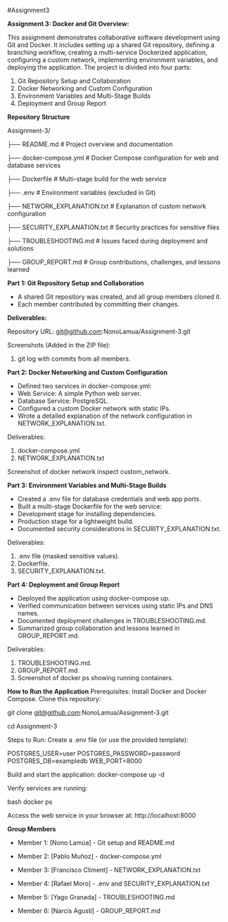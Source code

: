 #Assignment3

**Assignment 3: Docker and Git Overview:**

This assignment demonstrates collaborative software development using Git and Docker. It includes setting up a shared Git repository, defining a branching workflow, creating a multi-service Dockerized application, configuring a custom network, implementing environment variables, and deploying the application. The project is divided into four parts:

1. Git Repository Setup and Collaboration
2. Docker Networking and Custom Configuration
3. Environment Variables and Multi-Stage Builds
4. Deployment and Group Report

**Repository Structure**

Assignment-3/

├── README.md                      # Project overview and documentation

├── docker-compose.yml             # Docker Compose configuration for web and database services

├── Dockerfile                     # Multi-stage build for the web service

├── .env                           # Environment variables (excluded in Git)

├── NETWORK_EXPLANATION.txt        # Explanation of custom network configuration

├── SECURITY_EXPLANATION.txt       # Security practices for sensitive files

├── TROUBLESHOOTING.md             # Issues faced during deployment and solutions

├── GROUP_REPORT.md                # Group contributions, challenges, and lessons learned

**Part 1: Git Repository Setup and Collaboration**

- A shared Git repository was created, and all group members cloned it.
- Each member contributed by committing their changes.

**Deliverables:**

Repository URL: git@github.com:NonoLamua/Assignment-3.git

Screenshots (Added in the ZIP file):

1. git log with commits from all members.


**Part 2: Docker Networking and Custom Configuration**


- Defined two services in docker-compose.yml:
- Web Service: A simple Python web server.
- Database Service: PostgreSQL.
- Configured a custom Docker network with static IPs.
- Wrote a detailed explanation of the network configuration in NETWORK_EXPLANATION.txt.

  
Deliverables:

1. docker-compose.yml
2. NETWORK_EXPLANATION.txt

Screenshot of docker network inspect custom_network.

**Part 3: Environment Variables and Multi-Stage Builds**

- Created a .env file for database credentials and web app ports.
- Built a multi-stage Dockerfile for the web service:
- Development stage for installing dependencies.
- Production stage for a lightweight build.
- Documented security considerations in SECURITY_EXPLANATION.txt.

Deliverables:
1. .env file (masked sensitive values).
2. Dockerfile.
3. SECURITY_EXPLANATION.txt.

**Part 4: Deployment and Group Report**

- Deployed the application using docker-compose up.
- Verified communication between services using static IPs and DNS names.
- Documented deployment challenges in TROUBLESHOOTING.md.
- Summarized group collaboration and lessons learned in GROUP_REPORT.md.

Deliverables:

1. TROUBLESHOOTING.md.
2. GROUP_REPORT.md.
3. Screenshot of docker ps showing running containers.


**How to Run the Application**
Prerequisites:
Install Docker and Docker Compose.
Clone this repository:

git clone git@github.com:NonoLamua/Assignment-3.git

cd Assignment-3

Steps to Run:
Create a .env file (or use the provided template):

POSTGRES_USER=user
POSTGRES_PASSWORD=password
POSTGRES_DB=exampledb
WEB_PORT=8000

Build and start the application:
docker-compose up -d

Verify services are running:

bash
docker ps

Access the web service in your browser at:
http://localhost:8000


**Group Members**

- Member 1: [Nono Lamúa] - Git setup and README.md

- Member 2: [Pablo Muñoz] - docker-compose.yml

- Member 3: [Francisco Climent] - NETWORK_EXPLANATION.txt

- Member 4: [Rafael Moro] - .env and SECURITY_EXPLANATION.txt

- Member 5: [Yago Granada] - TROUBLESHOOTING.md

- Member 6: [Narcís Agustí] - GROUP_REPORT.md
